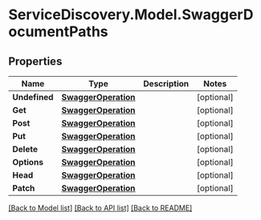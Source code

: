 # ServiceDiscovery.Model.SwaggerDocumentPaths
## Properties

Name | Type | Description | Notes
------------ | ------------- | ------------- | -------------
**Undefined** | [**SwaggerOperation**](SwaggerOperation.md) |  | [optional] 
**Get** | [**SwaggerOperation**](SwaggerOperation.md) |  | [optional] 
**Post** | [**SwaggerOperation**](SwaggerOperation.md) |  | [optional] 
**Put** | [**SwaggerOperation**](SwaggerOperation.md) |  | [optional] 
**Delete** | [**SwaggerOperation**](SwaggerOperation.md) |  | [optional] 
**Options** | [**SwaggerOperation**](SwaggerOperation.md) |  | [optional] 
**Head** | [**SwaggerOperation**](SwaggerOperation.md) |  | [optional] 
**Patch** | [**SwaggerOperation**](SwaggerOperation.md) |  | [optional] 

[[Back to Model list]](../README.md#documentation-for-models) [[Back to API list]](../README.md#documentation-for-api-endpoints) [[Back to README]](../README.md)

